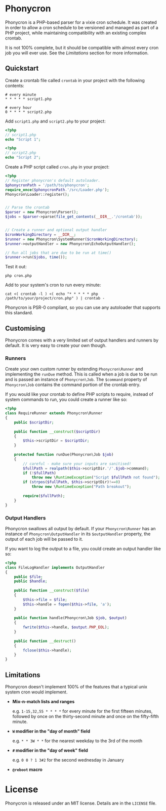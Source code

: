 Phonycron
=========

Phonycron is a PHP-based parser for a vixie cron schedule. It was created in
order to allow a cron schedule to be versioned and managed as part of a PHP
project, while maintaining compatibility with an existing complex crontab.

It is not 100% complete, but it should be compatible with almost every cron job
you will ever use. See the *Limitations* section for more information.


Quickstart
----------

Create a crontab file called `crontab` in your project with the following
contents:

```
# every minute
* * * * * script1.php

# every hour
0 * * * * script2.php
```


Add `script1.php` and `script2.php` to your project:

```php
<?php
// script1.php
echo "Script 1";
```

```php
<?php
// script2.php
echo "Script 2";
```

Create a PHP script called `cron.php` in your project:

```php
<?php
// Register phonycron's default autoloader.
$phonycronPath = '/path/to/phonycron';
require_once($phonycronPath.'/src/Loader.php');
Phonycron\Loader::register();


// Parse the crontab 
$parser = new Phonycron\Parser();
$jobs = $parser->parse(file_get_contents(__DIR__.'/crontab'));


// Create a runner and optional output handler
$cronWorkingDirectory = __DIR__;
$runner = new Phonycron\SystemRunner($cronWorkingDirectory);
$runner->outputHandler = new Phonycron\EchoOutputHandler();

// Run all jobs that are due to be run at time()
$runner->run($jobs, time());

```

Test it out:

    php cron.php


Add to your system's cron to run every minute:

```
cat <( crontab -l ) <( echo "* * * * * php /path/to/your/project/cron.php" ) | crontab -
```

Phonycron is PSR-0 compliant, so you can use any autoloader that supports this
standard.


Customising
-----------

Phonycron comes with a very limited set of output handlers and runners by
default. It is very easy to create your own though.


### Runners

Create your own custom runner by extending `Phonycron\Runner` and implementing
the `runDue` method. This is called when a job is due to be run and is passed an
instance of `Phonycron\Job`. The `$command` property of `Phonycron\Job`
contains the command portion of the crontab entry.

If you would like your crontab to define PHP scripts to require, instead of
system commands to run, you could create a runner like so:

```php
<?php
class RequireRunner extends Phonycron\Runner
{
    public $scriptDir;
    
    public function __construct($scriptDir)
    {
        $this->scriptDir = $scriptDir;
    }
    
    protected function runDue(Phonycron\Job $job)
    {
        // careful - make sure your inputs are sanitised!
        $fullPath = realpath($this->scriptDir.'/'.$job->command);
        if (!$fullPath)
            throw new \RuntimeException("Script $fullPath not found");
        if (strpos($fullPath, $this->scriptDir)!==0)
            throw new \RuntimeException("Path breakout");
        
        require($fullPath);
    }
}
```


### Output Handlers

Phonycron swallows all output by default. If your `Phonycron\Runner` has an
instance of `Phonycron\OutputHandler` in its `$outputHandler` property, the
output of each job will be passed to it.

If you want to log the output to a file, you could create an output handler like
so:
 

```php
<?php
class FileLogHandler implements OutputHandler
{
    public $file;
    public $handle;
    
    public function __construct($file)
    {
        $this->file = $file;
        $this->handle = fopen($this->file, 'a');
    }
    
    public function handle(Phonycron\Job $job, $output)
    {
        fwrite($this->handle, $output.PHP_EOL);
    }
    
    public function __destruct()
    {
        fclose($this->handle);
    }
}

```


Limitations
-----------

Phonycron doesn't implement 100% of the features that a typical unix system cron
would implement.

* **Mix-n-match lists and ranges**
  
  e.g. `1-15,32,55 * * * *` for every minute for the first fifteen  minutes,
  followed by once on the thirty-second minute and once on  the fifty-fifth
  minute.

* **`W` modifier in the "day of month" field**  

  e.g. `* * 3W * *` for the nearest weekday to the 3rd of the month

* **`#` modifier in the "day of week" field**  

  e.g. `0 0 ? 1 3#2` for the second wednesday in January

* **`@reboot` macro**


License
=======

Phonycron is released under an MIT license. Details are in the `LICENSE` file.


